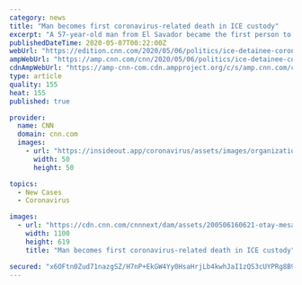 ```yaml
---
category: news
title: "Man becomes first coronavirus-related death in ICE custody"
excerpt: "A 57-year-old man from El Savador became the first person to die from coronavirus while in Immigration and Customs Enforcement custody, a senior immigration official told CNN on Wednesday."
publishedDateTime: 2020-05-07T00:22:00Z
webUrl: "https://edition.cnn.com/2020/05/06/politics/ice-detainee-coronavirus/index.html"
ampWebUrl: "https://amp.cnn.com/cnn/2020/05/06/politics/ice-detainee-coronavirus/index.html"
cdnAmpWebUrl: "https://amp-cnn-com.cdn.ampproject.org/c/s/amp.cnn.com/cnn/2020/05/06/politics/ice-detainee-coronavirus/index.html"
type: article
quality: 155
heat: 155
published: true

provider:
  name: CNN
  domain: cnn.com
  images:
    - url: "https://insideout.app/coronavirus/assets/images/organizations/cnn.com-50x50.jpg"
      width: 50
      height: 50

topics:
  - New Cases
  - Coronavirus

images:
  - url: "https://cdn.cnn.com/cnnnext/dam/assets/200506160621-otay-mesa-detention-center-file-restricted-super-tease.jpg"
    width: 1100
    height: 619
    title: "Man becomes first coronavirus-related death in ICE custody"

secured: "x6OFtn0Zud71nazgSZ/H7nP+EkGW4Yy0HsaHrjLb4kwhJaI1zQS3cUYPRg8B9JgP3/7WoGnRAPzv2FCzh4XC+C3r/Ahumarx5an2HZZB2l02Fl/Kf8b/w1QQiEcKO7SWaDCWGNBl0GAn9oSZ9he6UQmXnaq/2f7VLBiL61ln3bbpR31uP2rhMBAjuUUwqaaBv9nJu0B1T29fjESF4G55hnkFiUQi2JbZC2Zbap7+V8Qi3mlNeFWGHTUch6CDChlEalriOBBIFP8UmySeA0W7s7gBuGcHf64so+T8E/lAZuSY4DsRs5jbwIh1mjGZTpeXsKRrE2IPgY8Q/T1UArDcb2Wgp/KbCrk3CJl5kcDDIxriHfY3RhUNivO9ayQE1H0mw0YfKa93UzfMtPKVpbYzkY6zFFyZq64F65IrVNhtxxi31v5r5G2ovJmU+fpqws/LSSMklU/2mUBipN9A0E4as0L0gbfr0Tg3vMyCZJV9pMg=;6Hbq/4QOsGbDuvzPKKF0yw=="
---
```


